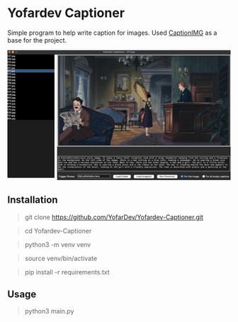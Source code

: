 # Yofardev Captioner

Simple program to help write caption for images. Used [CaptionIMG](https://github.com/ANTONIOPSD/CaptionIMG) as a base for the project.

![1724075364478](image/README/1724075364478.png)

## Installation

> git clone https://github.com/YofarDev/Yofardev-Captioner.git

> cd Yofardev-Captioner

> python3 -m venv venv

> source venv/bin/activate

> pip install -r requirements.txt

## Usage

> python3 main.py
